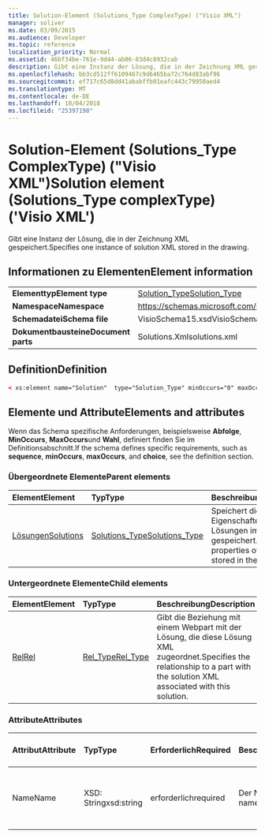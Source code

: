 ```yaml
---
title: Solution-Element (Solutions_Type ComplexType) ("Visio XML")
manager: soliver
ms.date: 03/09/2015
ms.audience: Developer
ms.topic: reference
localization_priority: Normal
ms.assetid: 46bf34be-761e-9d44-ab06-83d4c8932cab
description: Gibt eine Instanz der Lösung, die in der Zeichnung XML gespeichert.
ms.openlocfilehash: bb3cd512ff6109467c9d6465ba72c764d83abf96
ms.sourcegitcommit: ef717c65d8dd41ababffb01eafc443c79950aed4
ms.translationtype: MT
ms.contentlocale: de-DE
ms.lasthandoff: 10/04/2018
ms.locfileid: "25397198"
---
```

# <a name="solution-element-solutionstype-complextype-visio-xml"></a><span data-ttu-id="2195d-103">Solution-Element (Solutions_Type ComplexType) ("Visio XML")</span><span class="sxs-lookup"><span data-stu-id="2195d-103">Solution element (Solutions_Type complexType) ('Visio XML')</span></span>

<span data-ttu-id="2195d-104">Gibt eine Instanz der Lösung, die in der Zeichnung XML gespeichert.</span><span class="sxs-lookup"><span data-stu-id="2195d-104">Specifies one instance of solution XML stored in the drawing.</span></span>
  
## <a name="element-information"></a><span data-ttu-id="2195d-105">Informationen zu Elementen</span><span class="sxs-lookup"><span data-stu-id="2195d-105">Element information</span></span>

|||
|:-----|:-----|
|<span data-ttu-id="2195d-106">**Elementtyp**</span><span class="sxs-lookup"><span data-stu-id="2195d-106">**Element type**</span></span> <br/> |[<span data-ttu-id="2195d-107">Solution_Type</span><span class="sxs-lookup"><span data-stu-id="2195d-107">Solution_Type</span></span>](solution_type-complextypevisio-xml.md) <br/> |
|<span data-ttu-id="2195d-108">**Namespace**</span><span class="sxs-lookup"><span data-stu-id="2195d-108">**Namespace**</span></span> <br/> |https://schemas.microsoft.com/office/visio/2012/main  <br/> |
|<span data-ttu-id="2195d-109">**Schemadatei**</span><span class="sxs-lookup"><span data-stu-id="2195d-109">**Schema file**</span></span> <br/> |<span data-ttu-id="2195d-110">VisioSchema15.xsd</span><span class="sxs-lookup"><span data-stu-id="2195d-110">VisioSchema15.xsd</span></span>  <br/> |
|<span data-ttu-id="2195d-111">**Dokumentbausteine**</span><span class="sxs-lookup"><span data-stu-id="2195d-111">**Document parts**</span></span> <br/> |<span data-ttu-id="2195d-112">Solutions.Xml</span><span class="sxs-lookup"><span data-stu-id="2195d-112">solutions.xml</span></span>  <br/> |
   
## <a name="definition"></a><span data-ttu-id="2195d-113">Definition</span><span class="sxs-lookup"><span data-stu-id="2195d-113">Definition</span></span>

```XML
< xs:element name="Solution"  type="Solution_Type" minOccurs="0" maxOccurs="unbounded" ></xs:element >
```

## <a name="elements-and-attributes"></a><span data-ttu-id="2195d-114">Elemente und Attribute</span><span class="sxs-lookup"><span data-stu-id="2195d-114">Elements and attributes</span></span>

<span data-ttu-id="2195d-115">Wenn das Schema spezifische Anforderungen, beispielsweise **Abfolge**, **MinOccurs**, **MaxOccurs**und **Wahl**, definiert finden Sie im Definitionsabschnitt.</span><span class="sxs-lookup"><span data-stu-id="2195d-115">If the schema defines specific requirements, such as **sequence**, **minOccurs**, **maxOccurs**, and **choice**, see the definition section.</span></span> 
  
### <a name="parent-elements"></a><span data-ttu-id="2195d-116">Übergeordnete Elemente</span><span class="sxs-lookup"><span data-stu-id="2195d-116">Parent elements</span></span>

|<span data-ttu-id="2195d-117">**Element**</span><span class="sxs-lookup"><span data-stu-id="2195d-117">**Element**</span></span>|<span data-ttu-id="2195d-118">**Typ**</span><span class="sxs-lookup"><span data-stu-id="2195d-118">**Type**</span></span>|<span data-ttu-id="2195d-119">**Beschreibung**</span><span class="sxs-lookup"><span data-stu-id="2195d-119">**Description**</span></span>|
|:-----|:-----|:-----|
|[<span data-ttu-id="2195d-120">Lösungen</span><span class="sxs-lookup"><span data-stu-id="2195d-120">Solutions</span></span>](solutions-elementvisio-xml.md) <br/> |[<span data-ttu-id="2195d-121">Solutions_Type</span><span class="sxs-lookup"><span data-stu-id="2195d-121">Solutions_Type</span></span>](solutions_type-complextypevisio-xml.md) <br/> |<span data-ttu-id="2195d-122">Speichert die Eigenschaften der Lösungen im Dokument gespeichert.</span><span class="sxs-lookup"><span data-stu-id="2195d-122">Stores the properties of the solutions stored in the document.</span></span>  <br/> |
   
### <a name="child-elements"></a><span data-ttu-id="2195d-123">Untergeordnete Elemente</span><span class="sxs-lookup"><span data-stu-id="2195d-123">Child elements</span></span>

|<span data-ttu-id="2195d-124">**Element**</span><span class="sxs-lookup"><span data-stu-id="2195d-124">**Element**</span></span>|<span data-ttu-id="2195d-125">**Typ**</span><span class="sxs-lookup"><span data-stu-id="2195d-125">**Type**</span></span>|<span data-ttu-id="2195d-126">**Beschreibung**</span><span class="sxs-lookup"><span data-stu-id="2195d-126">**Description**</span></span>|
|:-----|:-----|:-----|
|[<span data-ttu-id="2195d-127">Rel</span><span class="sxs-lookup"><span data-stu-id="2195d-127">Rel</span></span>](rel-element-solution_type-complextypevisio-xml.md) <br/> |[<span data-ttu-id="2195d-128">Rel_Type</span><span class="sxs-lookup"><span data-stu-id="2195d-128">Rel_Type</span></span>](rel_type-complextypevisio-xml.md) <br/> |<span data-ttu-id="2195d-129">Gibt die Beziehung mit einem Webpart mit der Lösung, die diese Lösung XML zugeordnet.</span><span class="sxs-lookup"><span data-stu-id="2195d-129">Specifies the relationship to a part with the solution XML associated with this solution.</span></span>  <br/> |
   
### <a name="attributes"></a><span data-ttu-id="2195d-130">Attribute</span><span class="sxs-lookup"><span data-stu-id="2195d-130">Attributes</span></span>

|<span data-ttu-id="2195d-131">**Attribut**</span><span class="sxs-lookup"><span data-stu-id="2195d-131">**Attribute**</span></span>|<span data-ttu-id="2195d-132">**Typ**</span><span class="sxs-lookup"><span data-stu-id="2195d-132">**Type**</span></span>|<span data-ttu-id="2195d-133">**Erforderlich**</span><span class="sxs-lookup"><span data-stu-id="2195d-133">**Required**</span></span>|<span data-ttu-id="2195d-134">**Beschreibung**</span><span class="sxs-lookup"><span data-stu-id="2195d-134">**Description**</span></span>|<span data-ttu-id="2195d-135">**Mögliche Werte**</span><span class="sxs-lookup"><span data-stu-id="2195d-135">**Possible values**</span></span>|
|:-----|:-----|:-----|:-----|:-----|
|<span data-ttu-id="2195d-136">Name</span><span class="sxs-lookup"><span data-stu-id="2195d-136">Name</span></span>  <br/> |<span data-ttu-id="2195d-137">XSD: String</span><span class="sxs-lookup"><span data-stu-id="2195d-137">xsd:string</span></span>  <br/> |<span data-ttu-id="2195d-138">erforderlich</span><span class="sxs-lookup"><span data-stu-id="2195d-138">required</span></span>  <br/> |<span data-ttu-id="2195d-139">Der Name der Lösung.</span><span class="sxs-lookup"><span data-stu-id="2195d-139">The name of the solution.</span></span>  <br/> |<span data-ttu-id="2195d-140">Werte des Typs xsd: String.</span><span class="sxs-lookup"><span data-stu-id="2195d-140">Values of the xsd:string type.</span></span>  <br/> |
   

